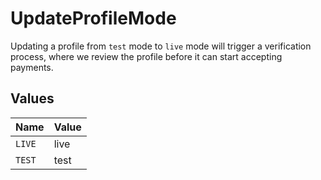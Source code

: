 # UpdateProfileMode

Updating a profile from `test` mode to `live` mode will trigger a verification process, where we review
the profile before it can start accepting payments.


## Values

| Name   | Value  |
| ------ | ------ |
| `LIVE` | live   |
| `TEST` | test   |